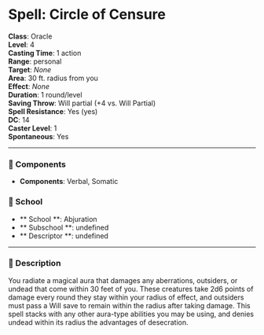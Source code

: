 
# Spell: Circle of Censure
**Class**: Oracle  
**Level**: 4  
**Casting Time**: 1 action  
**Range**: personal  
**Target**: _None_  
**Area**: 30 ft. radius from you  
**Effect**: _None_  
**Duration**: 1 round/level  
**Saving Throw**: Will partial (+4 vs. Will Partial)  
**Spell Resistance**: Yes (yes)  
**DC**: 14  
**Caster Level**: 1  
**Spontaneous**: Yes

---

### 🔮 Components
- **Components**: Verbal, Somatic

### 🏫 School
- ** School **: Abjuration
- ** Subschool **: undefined
- ** Descriptor **: undefined
---

### 📜 Description
You radiate a magical aura that damages any aberrations, outsiders, or undead that come within 30 feet of you. These creatures take 2d6 points of damage every round they stay within your radius of effect, and outsiders must pass a Will save to remain within the radius after taking damage. This spell stacks with any other aura-type abilities you may be using, and denies undead within its radius the advantages of desecration.
